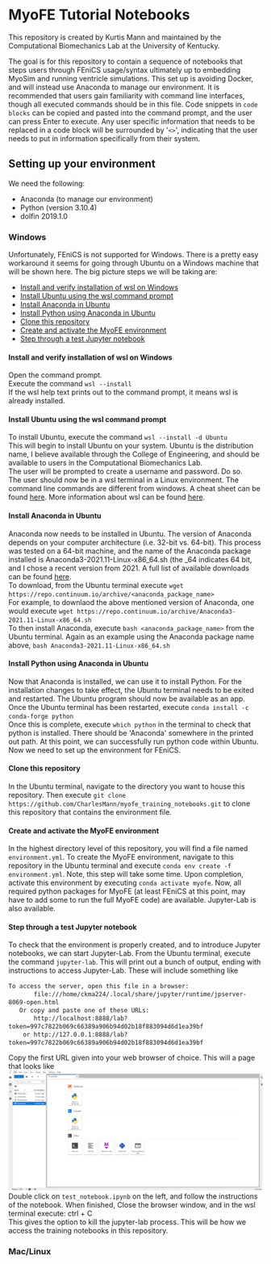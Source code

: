 # MyoFE Tutorial Notebooks

This repository is created by Kurtis Mann and maintained by the Computational Biomechanics Lab at the University of Kentucky.  

The goal is for this repository to contain a sequence of notebooks that steps users through FEniCS usage/syntax ultimately up to embedding MyoSim and running ventricle simulations. This set up is avoiding Docker, and will instead use Anaconda to manage our environment. It is recommended that users gain familiarity with command line interfaces, though all executed commands should be in this file. Code snippets in `code blocks` can be copied and pasted into the command prompt, and the user can press Enter to execute. Any user specific information that needs to be replaced in a code block will be surrounded by '`<>`', indicating that the user needs to put in information specifically from their system.
## Setting up your environment
We need the following:
- Anaconda (to manage our environment)
- Python (version 3.10.4)
- dolfin 2019.1.0

### Windows
Unfortunately, FEniCS is not supported for Windows. There is a pretty easy workaround it seems for going through Ubuntu on a Windows machine that will be shown here. The big picture steps we will be taking are:
- [Install and verify installation of wsl on Windows](#install-and-verify-installation-of-wsl-on-Windows)
- [Install Ubuntu using the wsl command prompt](#install-ubuntu-using-the-wsl-command-prompt)
- [Install Anaconda in Ubuntu](#install-anaconda-in-ubuntu)
- [Install Python using Anaconda in Ubuntu](#install-python-using-anaconda-in-ubuntu)
- [Clone this repository](#clone-this-repository)
- [Create and activate the MyoFE environment](#create-and-activate-the-MyoFE-environment)
- [Step through a test Jupyter notebook](#step-through-a-test-jupyter-notebook)

#### Install and verify installation of wsl on Windows
Open the command prompt.  
Execute the command `wsl --install`   
If the wsl help text prints out to the command prompt, it means wsl is already installed.  

#### Install Ubuntu using the wsl command prompt
To install Ubuntu, execute the command `wsl --install -d Ubuntu`  
This will begin to install Ubuntu on your system. Ubuntu is the distribution name, I believe available through the College of Engineering, and should be available to users in the Computational Biomechanics Lab.  
The user will be prompted to create a username and password. Do so.  
The user should now be in a wsl terminal in a Linux environment. The command line commands are different from windows. A cheat sheet can be found [here](https://www.guru99.com/linux-commands-cheat-sheet.html). More information about wsl can be found [here](https://docs.microsoft.com/en-us/windows/wsl/install#install-wsl-command).
#### Install Anaconda in Ubuntu
Anaconda now needs to be installed in Ubuntu. The version of Anaconda depends on your computer architecture (i.e. 32-bit vs. 64-bit). This process was tested on a 64-bit machine, and the name of the Anaconda package installed is Anaconda3-2021.11-Linux-x86_64.sh (the _64 indicates 64 bit, and I chose a recent version from 2021. A full list of available downloads can be found [here](https://repo.anaconda.com/archive/).  
To download, from the Ubuntu terminal execute `wget https://repo.continuum.io/archive/<anaconda_package_name>`  
For example, to downlaod the above mentioned version of Anaconda, one would execute `wget https://repo.continuum.io/archive/Anaconda3-2021.11-Linux-x86_64.sh`  
To then install Anaconda, execute `bash <anaconda_package_name>` from the Ubuntu terminal.
Again as an example using the Anaconda package name above, `bash Anaconda3-2021.11-Linux-x86_64.sh`  
#### Install Python using Anaconda in Ubuntu
Now that Anaconda is installed, we can use it to install Python. For the installation changes to take effect, the Ubuntu terminal needs to be exited and restarted. The Ubuntu program should now be available as an app.  
Once the Ubuntu terminal has been restarted, execute `conda install -c conda-forge python`  
Once this is complete, execute `which python` in the terminal to check that python is installed. There should be 'Anaconda' somewhere in the printed out path. At this point, we can successfully run python code within Ubuntu. Now we need to set up the environment for FEniCS.
#### Clone this repository
In the Ubuntu terminal, navigate to the directory you want to house this repository. Then execute `git clone https://github.com/CharlesMann/myofe_training_notebooks.git` to clone this repository that contains the environment file.
#### Create and activate the MyoFE environment
In the highest directory level of this repository, you will find a file named `environment.yml`. To create the MyoFE environment, navigate to this repository in the Ubuntu terminal and execute `conda env create -f environment.yml`. Note, this step will take some time. Upon completion, activate this environment by executing `conda activate myofe`. Now, all required python packages for MyoFE (at least FEniCS at this point, may have to add some to run the full MyoFE code) are available. Jupyter-Lab is also available.
#### Step through a test Jupyter notebook
To check that the environment is properly created, and to introduce Jupyter notebooks, we can start Jupyter-Lab. From the Ubuntu terminal, execute the command `jupyter-lab`. This will print out a bunch of output, ending with instructions to access Jupyter-Lab. These will include something like  
```
To access the server, open this file in a browser:
       file:///home/ckma224/.local/share/jupyter/runtime/jpserver-8069-open.html
   Or copy and paste one of these URLs:
       http://localhost:8888/lab?token=997c7822b069c66389a906b94d02b18f883094d6d1ea39bf
    or http://127.0.0.1:8888/lab?token=997c7822b069c66389a906b94d02b18f883094d6d1ea39bf
```
Copy the first URL given into your web browser of choice. This will a page that looks like ![image](jupyter_lab.png)
Double click on `test_notebook.ipynb` on the left, and follow the instructions of the notebook. When finished, Close the browser window, and in the wsl terminal execute: ctrl + C  
This gives the option to kill the jupyter-lab process. This will be how we access the training notebooks in this repository.

### Mac/Linux
